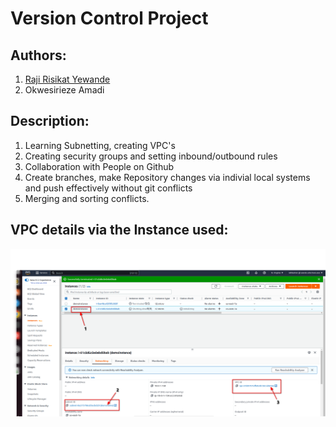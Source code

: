 # Version Control Project

## Authors:
1. [Raji Risikat Yewande](https://github.com/wandexdev)
2. Okwesirieze Amadi

## Description:
1. Learning Subnetting, creating VPC's
2. Creating security groups and setting inbound/outbound rules
3. Collaboration with People on Github
4. Create branches, make Repository changes via indivial local systems and push effectively without git conflicts
5. Merging and sorting conflicts.

## VPC details via the Instance used:
![Screenshot of VPC details](image/vpcDEMO.png)
